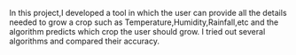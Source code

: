 In this project,I developed a tool in which the user can provide all the details needed to grow a crop such as Temperature,Humidity,Rainfall,etc and the algorithm predicts which crop the user should grow.
I tried out several algorithms and compared their accuracy.

